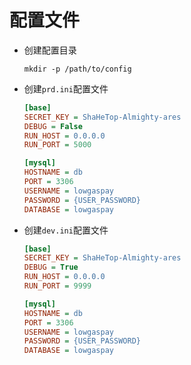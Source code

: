 # 配置文件
* 创建配置目录
    ```shell
    mkdir -p /path/to/config
    ```

* 创建`prd.ini`配置文件
    ```ini
    [base]
    SECRET_KEY = ShaHeTop-Almighty-ares
    DEBUG = False
    RUN_HOST = 0.0.0.0
    RUN_PORT = 5000

    [mysql]
    HOSTNAME = db
    PORT = 3306
    USERNAME = lowgaspay
    PASSWORD = {USER_PASSWORD}
    DATABASE = lowgaspay
    ```

* 创建`dev.ini`配置文件
    ```ini
    [base]
    SECRET_KEY = ShaHeTop-Almighty-ares
    DEBUG = True
    RUN_HOST = 0.0.0.0
    RUN_PORT = 9999

    [mysql]
    HOSTNAME = db
    PORT = 3306
    USERNAME = lowgaspay
    PASSWORD = {USER_PASSWORD}
    DATABASE = lowgaspay
    ```

